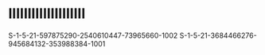 # IlIlIlIlIlIlIlIlIlIl
S-1-5-21-597875290-2540610447-73965660-1002
S-1-5-21-3684466276-945684132-353988384-1001
